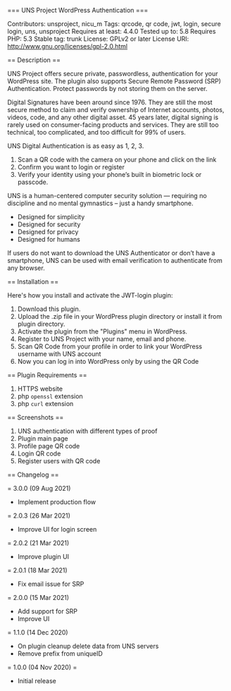 === UNS Project WordPress Authentication ===

Contributors: unsproject, nicu_m
Tags: qrcode, qr code, jwt, login, secure login, uns, unsproject
Requires at least: 4.4.0
Tested up to: 5.8
Requires PHP: 5.3
Stable tag: trunk
License: GPLv2 or later
License URI: http://www.gnu.org/licenses/gpl-2.0.html 

== Description ==

UNS Project offers secure private, passwordless, authentication for your WordPress site. The plugin also supports Secure Remote Password (SRP) Authentication. Protect passwords by not storing them on the server.

Digital Signatures have been around since 1976. They are still the most secure method to claim and verify ownership of Internet accounts, photos, videos, code, and any other digital asset. 45 years later, digital signing is rarely used on consumer-facing products and services. They are still too technical, too complicated, and too difficult for 99% of users.

UNS  Digital Authentication is as easy as 1, 2, 3.
1. Scan a QR code with the camera on your phone and click on the link
2. Confirm you want to login or register
3. Verify your identity using your phone’s built in biometric lock or passcode.

UNS is a human-centered computer security solution — requiring no discipline and no mental gymnastics – just a handy smartphone.
- Designed for simplicity
- Designed for security
- Designed for privacy
- Designed for humans

If users do not want to download the UNS Authenticator or don’t have a smartphone, UNS can be used with email verification to authenticate from any browser.

== Installation ==

Here's how you install and activate the JWT-login plugin:

1. Download this plugin.
2. Upload the .zip file in your WordPress plugin directory or install it from plugin directory.
3. Activate the plugin from the "Plugins" menu in WordPress.
4. Register to UNS Project with your name, email and phone.
5. Scan QR Code from your profile in order to link  your WordPress username with UNS account
6. Now you can log in into WordPress only by using the QR Code

== Plugin Requirements ==

1. HTTPS website
2. php `openssl` extension 
3. php `curl` extension

== Screenshots ==

1. UNS authentication with different types of proof 
2. Plugin main page
3. Profile page QR code
4. Login QR code
6. Register users with QR code

== Changelog ==

= 3.0.0 (09 Aug 2021)
* Implement production flow 

= 2.0.3 (26 Mar 2021)
* Improve UI for login screen

= 2.0.2 (21 Mar 2021)
* Improve plugin UI

= 2.0.1 (18 Mar 2021)
* Fix email issue for SRP

= 2.0.0 (15 Mar 2021)
* Add support for SRP
* Improve UI

= 1.1.0 (14 Dec 2020)
* On plugin cleanup delete data from UNS servers
* Remove prefix from uniqueID

= 1.0.0 (04 Nov 2020) =
* Initial release
